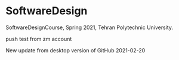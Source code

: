 # SoftwareDesign
SoftwareDesignCourse, Spring 2021, Tehran Polytechnic University.


push test
from zm account

New update from desktop version of GitHub 2021-02-20
